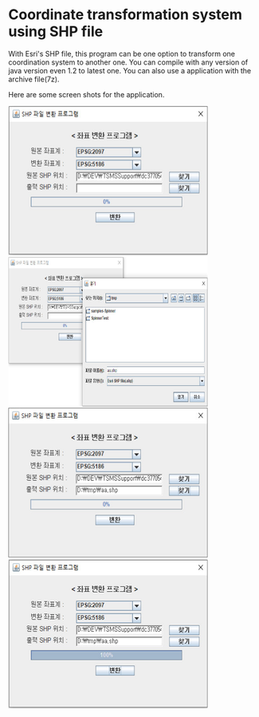 # Coordinate transformation system using SHP file

With Esri's SHP file, this program can be one option to transform one coordination system to another one.
You can compile with any version of java version even 1.2 to latest one.
You can also use a application with the archive file(7z). 


Here are some screen shots for the application.

<img src="screenshots/shpconv1.jpg" dalt="Open a dialog" width="400" height="300" />

<img src="screenshots/shpconv2.jpg" dalt="Open a dialog" width="400" height="300" />

<img src="screenshots/shpconv3.jpg" dalt="Open a dialog" width="400" height="300" />

<img src="screenshots/shpconv4.jpg" dalt="Open a dialog" width="400" height="300" />